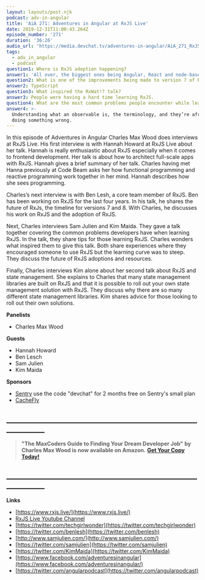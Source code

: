 ```yaml
---
layout: layouts/post.njk
podcast: adv-in-angular
title: 'AiA 271: Adventures in Angular at RxJS Live'
date: 2019-12-31T11:00:43.264Z
episode_number: '271'
duration: '36:26'
audio_url: 'https://media.devchat.tv/adventures-in-angular/AiA_271_RxJS_Live.mp3'
tags:
  - adv_in_angular
  - podcast
question1: Where is RxJS adoption happening?
answer1: 'All over, the biggest ones being Angular, React and node-based tools.'
question2: What is one of the improvements being made to version 7 of RxJS?
answer2: TypeScript
question3: What inspired the RxWat!? talk?
answer3: People were having a hard time learning RxJS.
question4: What are the most common problems people encounter while learning RxJS?
answer4: >-
  Understanding what an observable is, the terminology, and they’re afraid of
  doing something wrong.
---
```

In this episode of Adventures in Angular Charles Max Wood does interviews at RxJS Live. His first interview is with Hannah Howard at RxJS Live about her talk. Hannah is really enthusiastic about RxJS especially when it comes to frontend development. Her talk is about how to architect full-scale apps with RxJS. Hannah gives a brief summary of her talk. Charles having met Hanna previously at Code Beam asks her how functional programming and reactive programming work together in her mind. Hannah describes how she sees programming. 

Charles’s next interview is with Ben Lesh, a core team member of RxJS. Ben has been working on RxJS for the last four years. In his talk, he shares the future of RxJs, the timeline for versions 7 and 8. With Charles, he discusses his work on RxJS and the adoption of RxJS. 

Next, Charles interviews Sam Julien and Kim Maida. They gave a talk together covering the common problems developers have when learning RxJS. In the talk, they share tips for those learning RxJS. Charles wonders what inspired them to give this talk. Both share experiences where they encouraged someone to use RxJS but the learning curve was to steep. They discuss the future of RxJS adoptions and resources. 

Finally, Charles interviews Kim alone about her second talk about RxJS and state management. She explains to Charles that many state management libraries are built on RxJS and that it is possible to roll out your own state management solution with RxJS. They discuss why there are so many different state management libraries. Kim shares advice for those looking to roll out their own solutions.

**Panelists**

- Charles Max Wood

**Guests**

- Hannah Howard
- Ben Lesch
- Sam Julien
- Kim Maida

**Sponsors**

- [Sentry](http://sentry.io/) use the code "devchat" for 2 months free on Sentry's small plan
- [CacheFly](https://www.cachefly.com/)

## **\_\_\_\_\_\_\_\_\_\_\_\_\_\_\_\_\_\_\_\_\_\_\_\_\_\_\_\_\_\_\_\_\_\_\_\_\_\_\_\_\_\_\_\_\_\_\_\_\_\_\_\_\_\_\_\_\_\_\_\_**

> **"The MaxCoders Guide to Finding Your Dream Developer Job" by Charles Max Wood is now available on Amazon.**  [**Get Your Copy Today!**](https://www.amazon.com/gp/product/B081MBL5C9/ref=as_li_ss_tl?ie=UTF8&linkCode=sl1&tag=devchattv-20&linkId=9d61363241636e2546ef46abba198746&language=en_US)

## **\_\_\_\_\_\_\_\_\_\_\_\_\_\_\_\_\_\_\_\_\_\_\_\_\_\_\_\_\_\_\_\_\_\_\_\_\_\_\_\_\_\_\_\_\_\_\_\_\_\_\_\_\_\_\_\_\_\_\_\_**

**Links**

- [https://www.rxjs.live/](https://www.rxjs.live/)
- [RxJS Live Youtube Channel](https://www.youtube.com/channel/UCmvhqGbbqkhJ63V3g-l-5Gg)
- [https://twitter.com/techgirlwonder](https://twitter.com/techgirlwonder)
- [https://twitter.com/benlesh](https://twitter.com/benlesh)
- [http://www.samjulien.com/](http://www.samjulien.com/)
- [https://twitter.com/samjulien](https://twitter.com/samjulien)
- [https://twitter.com/KimMaida](https://twitter.com/KimMaida)
- [https://www.facebook.com/adventuresinangular](https://www.facebook.com/adventuresinangular/)
- [https://twitter.com/angularpodcast](https://twitter.com/angularpodcast)



